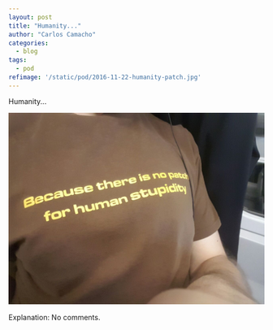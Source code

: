 ```yaml
---
layout: post
title: "Humanity..."
author: "Carlos Camacho"
categories:
  - blog
tags:
  - pod
refimage: '/static/pod/2016-11-22-humanity-patch.jpg'
---
```

Humanity...

![](/static/pod/2016-11-22-humanity-patch.jpg)

Explanation: No comments.
